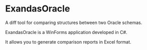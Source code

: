 # ExandasOracle

A diff tool for comparing structures between two Oracle schemas.

ExandasOracle is a WinForms application developed in C#.

It allows you to generate comparison reports in Excel format.
